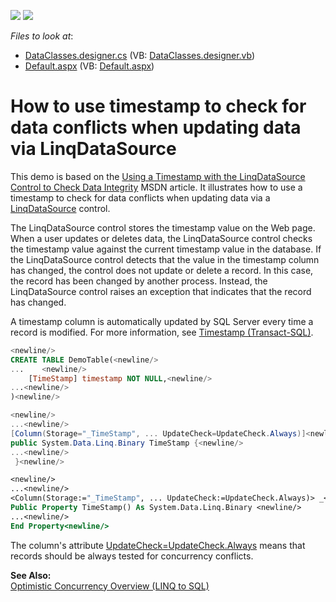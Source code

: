 <!-- default badges list -->
[![](https://img.shields.io/badge/Open_in_DevExpress_Support_Center-FF7200?style=flat-square&logo=DevExpress&logoColor=white)](https://supportcenter.devexpress.com/ticket/details/E2168)
[![](https://img.shields.io/badge/📖_How_to_use_DevExpress_Examples-e9f6fc?style=flat-square)](https://docs.devexpress.com/GeneralInformation/403183)
<!-- default badges end -->
<!-- default file list -->
*Files to look at*:

* [DataClasses.designer.cs](./CS/WebSite/App_Code/DataClasses.designer.cs) (VB: [DataClasses.designer.vb](./VB/WebSite/App_Code/DataClasses.designer.vb))
* [Default.aspx](./CS/WebSite/Default.aspx) (VB: [Default.aspx](./VB/WebSite/Default.aspx))
<!-- default file list end -->
# How to use timestamp to check for data conflicts when updating data via LinqDataSource


<p>This demo is based on the <a href="http://msdn.microsoft.com/en-us/library/bb470449.aspx">Using a Timestamp with the LinqDataSource Control to Check Data Integrity</a> MSDN article. It illustrates how to use a timestamp to check for data conflicts when updating data via a <a href="http://msdn.microsoft.com/en-us/library/system.web.ui.webcontrols.linqdatasource.aspx">LinqDataSource</a> control. </p><p>The LinqDataSource control stores the timestamp value on the Web page. When a user updates or deletes data, the LinqDataSource control checks the timestamp value against the current timestamp value in the database. If the LinqDataSource control detects that the value in the timestamp column has changed, the control does not update or delete a record. In this case, the record has been changed by another process. Instead, the LinqDataSource control raises an exception that indicates that the record has changed.</p><p>A timestamp column is automatically updated by SQL Server every time a record is modified. For more information, see <a href="http://msdn.microsoft.com/en-us/library/ms182776.aspx">Timestamp (Transact-SQL)</a>. </p>

```sql
<newline/>
CREATE TABLE DemoTable(<newline/>
...    <newline/>
    [TimeStamp] timestamp NOT NULL,<newline/>
...<newline/>
)<newline/>

```



```cs
<newline/>
...<newline/>
[Column(Storage="_TimeStamp", ... UpdateCheck=UpdateCheck.Always)]<newline/>
public System.Data.Linq.Binary TimeStamp {<newline/>
...<newline/>
 }<newline/>

```



```vb
<newline/>
...<newline/>
<Column(Storage:="_TimeStamp", ... UpdateCheck:=UpdateCheck.Always)> _<newline/>
Public Property TimeStamp() As System.Data.Linq.Binary <newline/>
...<newline/>
End Property<newline/>

```

<p>The column's attribute <a href="http://msdn.microsoft.com/en-us/library/system.data.linq.mapping.updatecheck.aspx">UpdateCheck=UpdateCheck.Always</a> means that records should be always tested for concurrency conflicts.</p><p><strong>See Also:</strong><br />
<a href="http://msdn.microsoft.com/en-us/library/bb399373.aspx">Optimistic Concurrency Overview (LINQ to SQL)</a></p>

<br/>


